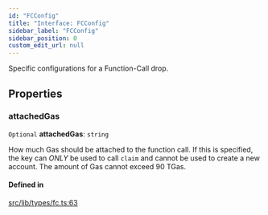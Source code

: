 ```yaml
---
id: "FCConfig"
title: "Interface: FCConfig"
sidebar_label: "FCConfig"
sidebar_position: 0
custom_edit_url: null
---
```


Specific configurations for a Function-Call drop.

## Properties

### attachedGas

 `Optional` **attachedGas**: `string`

How much Gas should be attached to the function call. If this is specified, the key can *ONLY* be used to call `claim` and cannot be used to create a new account.
The amount of Gas cannot exceed 90 TGas.

#### Defined in

[src/lib/types/fc.ts:63](https://github.com/keypom/keypom-js/blob/5eb1fcc/src/lib/types/fc.ts#L63)
